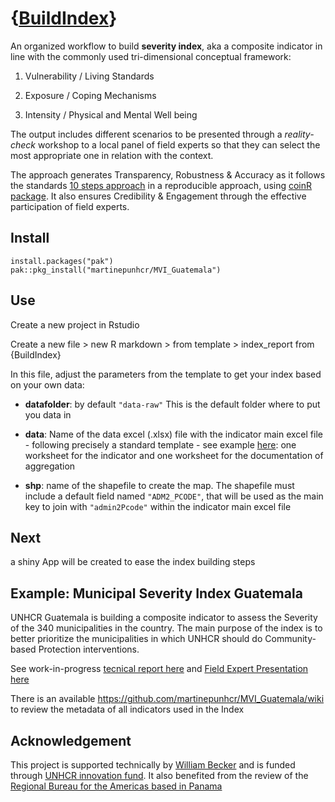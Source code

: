 # {[BuildIndex](https://martinepunhcr.github.io/MVI_Guatemala/)}

An organized workflow to build __severity index__, aka a composite indicator in line with the commonly used tri-dimensional conceptual framework: 

  1. Vulnerability / Living Standards 
  
  2. Exposure / Coping Mechanisms 
  
  3. Intensity / Physical and Mental Well being 
  
  
The output includes different scenarios to be presented through a _reality-check_ workshop to a local panel of field experts so that they can select the most appropriate one in relation with the context. 


The approach generates Transparency, Robustness & Accuracy as it follows the standards [10 steps approach](https://knowledge4policy.ec.europa.eu/sites/default/files/10-step-pocket-guide-to-composite-indicators-and-scoreboards.pdf) in a reproducible approach, using [coinR package](https://bluefoxr.github.io/COINr/). It also ensures Credibility & Engagement through the effective participation of field experts.

## Install  

```{r}
install.packages("pak")
pak::pkg_install("martinepunhcr/MVI_Guatemala")  
```  

## Use

Create a new project in Rstudio

Create a new file > new R markdown > from template > index_report from {BuildIndex}

In this file, adjust the parameters from the template to get your index based on your own data:

 * __datafolder__: by default `"data-raw"` This is the default folder where to put you data in  
 
 * __data__:  Name of the data excel (.xlsx) file  with the indicator main excel file - following precisely a standard template - see example [here](https://github.com/martinepunhcr/MVI_Guatemala/raw/main/data-raw/data_module-input.xlsx): one worksheet for the indicator and one worksheet for the documentation of aggregation  
 
 * __shp__: name of the shapefile to create the map. The shapefile must include a default field named `"ADM2_PCODE"`, that will be used as the main key to join with  `"admin2Pcode"` within the indicator main excel file


## Next 

a shiny App will be created to ease the index building steps


## Example: Municipal Severity Index Guatemala

UNHCR Guatemala is building a composite indicator to assess the Severity of the 340 municipalities in the country. The main purpose of the index is to better prioritize the municipalities in which UNHCR should do Community-based Protection interventions.

See work-in-progress [tecnical report here](articles/skeleton.html) and  [Field Expert Presentation here](articles/skeleton2.html)

There is an available https://github.com/martinepunhcr/MVI_Guatemala/wiki to review the metadata of all indicators used in the Index


## Acknowledgement

This project is supported technically by [William Becker](https://www.willbecker.me/) and is funded through [UNHCR innovation fund](https://www.unhcr.org/innovation/innovation-fund/). It also benefited from the review of the [Regional Bureau for the Americas based in Panama](https://www.unhcr.org/americas.html)
